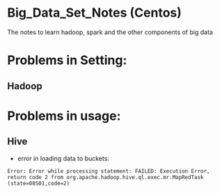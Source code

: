 # Big_Data_Set_Notes (Centos)
The notes to learn hadoop, spark and the other components of big data

# Problems in Setting:

## Hadoop


# Problems in usage:

## Hive

- error in loading data to buckets:
```
Error: Error while processing statement: FAILED: Execution Error, return code 2 from org.apache.hadoop.hive.ql.exec.mr.MapRedTask (state=08S01,code=2)
```
